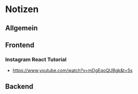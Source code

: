 # Notizen

## Allgemein

## Frontend

### Instagram React Tutorial
- https://www.youtube.com/watch?v=mDgEqoQUBgk&t=5s


## Backend